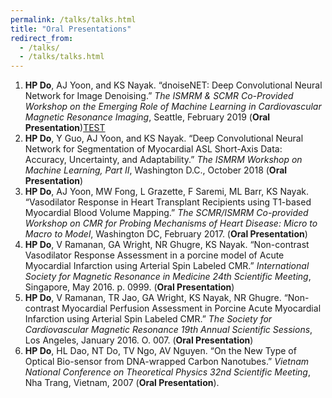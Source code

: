 ```yaml
---
permalink: /talks/talks.html
title: "Oral Presentations"
redirect_from: 
  - /talks/
  - /talks/talks.html
---
```


1.	**HP Do**, AJ Yoon, and KS Nayak. “dnoiseNET: Deep Convolutional Neural Network for Image Denoising.” _The ISMRM & SCMR Co-Provided Workshop on the Emerging Role of Machine Learning in Cardiovascular Magnetic Resonance Imaging_, Seattle, February 2019 (**Oral Presentation**)[TEST](https://jcmr-online.biomedcentral.com/articles/10.1186/1532-429X-16-15)  
1.	**HP Do**, Y Guo, AJ Yoon, and KS Nayak. “Deep Convolutional Neural Network for Segmentation of Myocardial ASL Short-Axis Data: Accuracy, Uncertainty, and Adaptability.” _The ISMRM Workshop on Machine Learning, Part II_, Washington D.C., October 2018 (**Oral Presentation**)
1.	**HP Do**, AJ Yoon, MW Fong, L Grazette, F Saremi, ML Barr, KS Nayak. “Vasodilator Response in Heart Transplant Recipients using T1-based Myocardial Blood Volume Mapping.” _The SCMR/ISMRM Co-provided Workshop on CMR for Probing Mechanisms of Heart Disease: Micro to Macro to Model_, Washington DC, February 2017. (**Oral Presentation**)
1.	**HP Do**, V Ramanan, GA Wright, NR Ghugre, KS Nayak. “Non-contrast Vasodilator Response Assessment in a porcine model of Acute Myocardial Infarction using Arterial Spin Labeled CMR.” _International Society for Magnetic Resonance in Medicine 24th Scientific Meeting_, Singapore, May 2016. p. 0999. (**Oral Presentation**)
1.	**HP Do**, V Ramanan, TR Jao, GA Wright, KS Nayak, NR Ghugre. “Non-contrast Myocardial Perfusion Assessment in Porcine Acute Myocardial Infarction using Arterial Spin Labeled CMR.” _The Society for Cardiovascular Magnetic Resonance 19th Annual Scientific Sessions_, Los Angeles, January 2016. O. 007. (**Oral Presentation**)
1.	**HP Do**, HL Dao, NT Do, TV Ngo, AV Nguyen. “On the New Type of Optical Bio-sensor from DNA-wrapped Carbon Nanotubes.” _Vietnam National Conference on Theoretical Physics 32nd Scientific Meeting_, Nha Trang, Vietnam, 2007 (**Oral Presentation**).